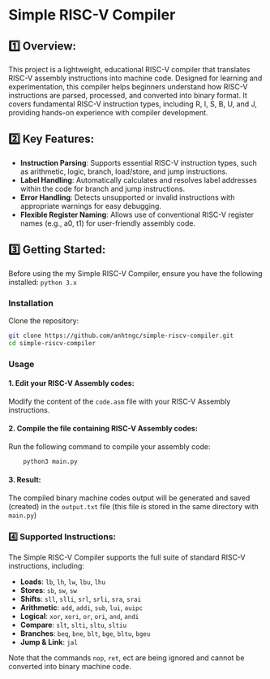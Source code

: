 # Simple RISC-V Compiler
## 1️⃣ Overview:
This project is a lightweight, educational RISC-V compiler that translates RISC-V assembly instructions into machine code. Designed for learning and experimentation, this compiler helps beginners understand how RISC-V instructions are parsed, processed, and converted into binary format. It covers fundamental RISC-V instruction types, including R, I, S, B, U, and J, providing hands-on experience with compiler development.

## 2️⃣ Key Features:
- **Instruction Parsing**: Supports essential RISC-V instruction types, such as arithmetic, logic, branch, load/store, and jump instructions.
- **Label Handling**: Automatically calculates and resolves label addresses within the code for branch and jump instructions.
- **Error Handling**: Detects unsupported or invalid instructions with appropriate warnings for easy debugging.
- **Flexible Register Naming**: Allows use of conventional RISC-V register names (e.g., a0, t1) for user-friendly assembly code.

## 3️⃣ Getting Started:
Before using the my Simple RISC-V Compiler, ensure you have the following installed: `python 3.x`
### Installation
Clone the repository:
```bash
git clone https://github.com/anhtngc/simple-riscv-compiler.git
cd simple-riscv-compiler
```
### Usage
#### 1. Edit your RISC-V Assembly codes:
Modify the content of the `code.asm` file with your RISC-V Assembly instructions.
#### 2. Compile the file containing RISC-V Assembly codes:
Run the following command to compile your assembly code:
```bash
    python3 main.py
```
#### 3. Result:
The compiled binary machine codes output will be generated and saved (created) in the `output.txt` file (this file is stored in the same directory with `main.py`)

### 4️⃣ Supported Instructions:
The Simple RISC-V Compiler supports the full suite of standard RISC-V instructions, including:
- **Loads**: `lb`, `lh`, `lw`, `lbu`, `lhu`
- **Stores**: `sb`, `sw`, `sw`
- **Shifts**: `sll`, `slli`, `srl`, `srli`, `sra`, `srai`
- **Arithmetic**: `add`, `addi`, `sub`, `lui`, `auipc`
- **Logical**: `xor`, `xori`, `or`, `ori`, `and`, `andi`
- **Compare**: `slt`, `slti`, `sltu`, `sltiu`
- **Branches**: `beq`, `bne`, `blt`, `bge`, `bltu`, `bgeu`
- **Jump & Link**: `jal`

Note that the commands `nop`, `ret`, ect are being ignored and cannot be converted into binary machine code.

